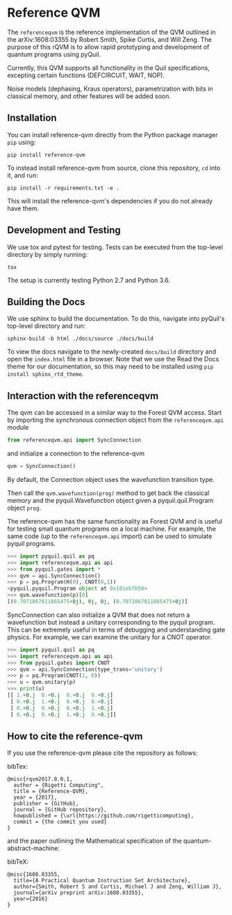 # Reference QVM

The `referenceqvm` is the reference implementation of the QVM outlined in the
arXiv:1608:03355 by Robert Smith, Spike Curtis, and Will Zeng. The purpose of
this rQVM is to allow rapid prototyping and development of quantum programs
using pyQuil.

Currently, this QVM supports all functionality in the Quil specifications, 
excepting certain functions (DEFCIRCUIT, WAIT, NOP).

Noise models (dephasing, Kraus operators), parametrization with bits in 
classical memory, and other features will be added soon.


## Installation

You can install reference-qvm directly from the Python package manager `pip` using:
```
pip install reference-qvm
```

To instead install reference-qvm from source, clone this repository, `cd` into it, and run:
```
pip install -r requirements.txt -e .
```

This will install the reference-qvm's dependencies if you do not already have them.

## Development and Testing

We use tox and pytest for testing. Tests can be executed from the top-level directory by simply
running:
```
tox
```
The setup is currently testing Python 2.7 and Python 3.6.

## Building the Docs

We use sphinx to build the documentation. To do this, navigate into pyQuil's top-level directory and run:

```
sphinx-build -b html ./docs/source ./docs/build
```
To view the docs navigate to the newly-created `docs/build` directory and open
the `index.html` file in a browser. Note that we use the Read the Docs theme for
our documentation, so this may need to be installed using `pip install sphinx_rtd_theme`.

## Interaction with the referenceqvm

The qvm can be accessed in a similar way to the Forest QVM access.
Start by importing the synchronous connection object from the `referenceqvm.api` module

```python
from referenceqvm.api import SyncConnection
```

and initialize a connection to the reference-qvm

```python
qvm = SyncConnection()
```

By default, the Connection object uses the wavefunction transition type.  

Then call the `qvm.wavefunction(prog)` method to get back the classical memory and the 
pyquil.Wavefunction object given a pyquil.quil.Program object `prog`.

The reference-qvm has the same functionality as Forest QVM and is useful for testing 
small quantum programs on a local machine.  For example, the same code (up to the 
`referenceqvm.api` import) can be used to simulate pyquil programs.

```python
>>> import pyquil.quil as pq
>>> import referenceqvm.api as api
>>> from pyquil.gates import *
>>> qvm = api.SyncConnection()
>>> p = pq.Program(H(0), CNOT(0,1))
<pyquil.pyquil.Program object at 0x101ebfb50>
>>> qvm.wavefunction(p)[0]
[(0.7071067811865475+0j), 0j, 0j, (0.7071067811865475+0j)]
```

SyncConnection can also initialize a QVM that does not return a wavefunction but instead a unitary corresponding
to the pyquil program.  This can be extremely useful in terms of debugging and understanding gate physics.  For example,
we can examine the unitary for a CNOT operator.

```python
>>> import pyquil.quil as pq
>>> import referenceqvm.api as api
>>> from pyquil.gates import CNOT
>>> qvm = api.SyncConnection(type_trans='unitary')
>>> p = pq.Program(CNOT(1, 0))
>>> u = qvm.unitary(p)
>>> print(u)
[[ 1.+0.j  0.+0.j  0.+0.j  0.+0.j]
 [ 0.+0.j  1.+0.j  0.+0.j  0.+0.j]
 [ 0.+0.j  0.+0.j  0.+0.j  1.+0.j]
 [ 0.+0.j  0.+0.j  1.+0.j  0.+0.j]]
```



## How to cite the reference-qvm

If you use the reference-qvm please cite the repository as follows:

bibTex:
```
@misc{rqvm2017.0.0.1,
  author = {Rigetti Computing",
  title = {Reference-QVM},
  year = {2017},
  publisher = {GitHub},
  journal = {GitHub repository},
  howpublished = {\url{https://github.com/rigetticomputing},
  commit = {the commit you used}
}
```

and the paper outlining the Mathematical specification of the quantum-abstract-machine:

bibTeX:
```
@misc{1608.03355,
  title={A Practical Quantum Instruction Set Architecture},
  author={Smith, Robert S and Curtis, Michael J and Zeng, William J},
  journal={arXiv preprint arXiv:1608.03355},
  year={2016}
}
```

